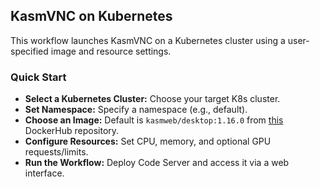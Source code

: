 ## KasmVNC on Kubernetes 
This workflow launches KasmVNC on a Kubernetes cluster using a user-specified image and resource settings. 

### Quick Start
- **Select a Kubernetes Cluster:** Choose your target K8s cluster.
- **Set Namespace:** Specify a namespace (e.g., default).
- **Choose an Image:** Default is `kasmweb/desktop:1.16.0` from [this](https://hub.docker.com/r/kasmweb/desktop) DockerHub repository.
- **Configure Resources:** Set CPU, memory, and optional GPU requests/limits.
- **Run the Workflow:** Deploy Code Server and access it via a web interface.

